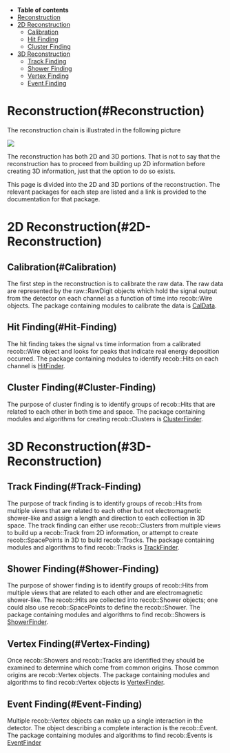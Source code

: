 -   **Table of contents**
-   [Reconstruction](#Reconstruction)
-   [2D Reconstruction](#2D-Reconstruction)
    -   [Calibration](#Calibration)
    -   [Hit Finding](#Hit-Finding)
    -   [Cluster Finding](#Cluster-Finding)
-   [3D Reconstruction](#3D-Reconstruction)
    -   [Track Finding](#Track-Finding)
    -   [Shower Finding](#Shower-Finding)
    -   [Vertex Finding](#Vertex-Finding)
    -   [Event Finding](#Event-Finding)

Reconstruction(#Reconstruction)
==================================

The reconstruction chain is illustrated in the following picture

![](/redmine/attachments/download/31022/reco_chain.png)

The reconstruction has both 2D and 3D portions. That is not to say that the reconstruction has to proceed from building up 2D information before creating 3D information, just that the option to do so exists.

This page is divided into the 2D and 3D portions of the reconstruction. The relevant packages for each step are listed and a link is provided to the documentation for that package.

2D Reconstruction(#2D-Reconstruction)
========================================

Calibration(#Calibration)
----------------------------

The first step in the reconstruction is to calibrate the raw data. The raw data are represented by the raw::RawDigit objects which hold the signal output from the detector on each channel as a function of time into recob::Wire objects. The package containing modules to calibrate the data is [CalData](CalData).

Hit Finding(#Hit-Finding)
----------------------------

The hit finding takes the signal vs time information from a calibrated recob::Wire object and looks for peaks that indicate real energy deposition occurred. The package containing modules to identify recob::Hits on each channel is [HitFinder](HitFinder).

Cluster Finding(#Cluster-Finding)
------------------------------------

The purpose of cluster finding is to identify groups of recob::Hits that are related to each other in both time and space. The package containing modules and algorithms for creating recob::Clusters is [ClusterFinder](ClusterFinder).

3D Reconstruction(#3D-Reconstruction)
========================================

Track Finding(#Track-Finding)
--------------------------------

The purpose of track finding is to identify groups of recob::Hits from multiple views that are related to each other but not electromagnetic shower-like and assign a length and direction to each collection in 3D space. The track finding can either use recob::Clusters from multiple views to build up a recob::Track from 2D information, or attempt to create recob::SpacePoints in 3D to build recob::Tracks. The package containing modules and algorithms to find recob::Tracks is [TrackFinder](TrackFinder).

Shower Finding(#Shower-Finding)
----------------------------------

The purpose of shower finding is to identify groups of recob::Hits from multiple views that are related to each other and are electromagnetic shower-like. The recob::Hits are collected into recob::Shower objects; one could also use recob::SpacePoints to define the recob::Shower. The package containing modules and algorithms to find recob::Showers is [ShowerFinder](ShowerFinder?parent=Reconstruction).

Vertex Finding(#Vertex-Finding)
----------------------------------

Once recob::Showers and recob::Tracks are identified they should be examined to determine which come from common origins. Those common origins are recob::Vertex objects. The package containing modules and algorithms to find recob::Vertex objects is [VertexFinder](VertexFinder).

Event Finding(#Event-Finding)
--------------------------------

Multiple recob::Vertex objects can make up a single interaction in the detector. The object describing a complete interaction is the recob::Event. The package containing modules and algorithms to find recob::Events is [EventFinder](EventFinder?parent=Reconstruction)
